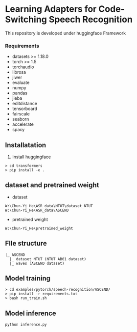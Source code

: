 # Learning Adapters for Code-Switching Speech Recognition
This repository is developed under huggingface Framework

### Requirements

- datasets >= 1.18.0
- torch >= 1.5
- torchaudio
- librosa
- jiwer
- evaluate
- numpy
- pandas
- jieba
- editdistance
- tensorboard
- fairscale
- seaborn
- accelerate
- spacy

## Installatation
1. Install huggingface
```
> cd transformers
> pip install -e .
```


## dataset  and pretrained weight

* dataset
```
W:\Chun-Yi_He\ASR_data\NTUT\dataset_NTUT
W:\Chun-Yi_He\ASR_data\ASCEND
```
* pretrained weight
```
W:\Chun-Yi_He\pretrained_weight
```
## FIle structure
```
|_ ASCEND 
  |_ dataset_NTUT (NTUT AB01 dataset)  
  |_ waves (ASCEND dataset)
```

## Model training 
```
> cd examples/pytorch/speech-recognition/ASCEND/
> pip install -r requirements.txt
> bash run_train.sh
```
## Model inference
```
python inference.py
```

<!-- ## Demo
```
apt-get install ffmpeg
python demo.py
``` -->

